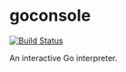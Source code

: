 goconsole
=========
[![Build Status](https://travis-ci.org/davidthomas426/goconsole.png?branch=master)](https://travis-ci.org/davidthomas426/goconsole)

An interactive Go interpreter.
